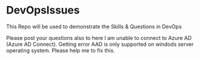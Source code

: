# DevOpsIssues
This Repo will be used to demonstrate the Skills &amp; Questions in DevOps

Please post your questions also to here
I am unable to connect to Azure AD (Azure AD Connect). Getting error AAD is only supported on windods server operating system. Please help me to fix this.

